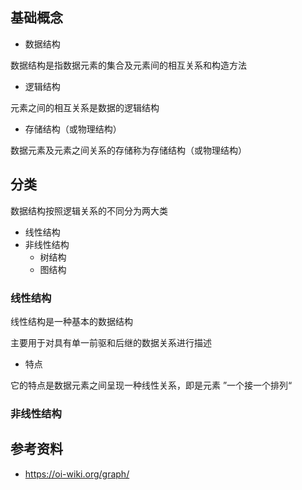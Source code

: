 ## 基础概念

- 数据结构

数据结构是指数据元素的集合及元素间的相互关系和构造方法

- 逻辑结构

元素之间的相互关系是数据的逻辑结构

- 存储结构（或物理结构）

数据元素及元素之间关系的存储称为存储结构（或物理结构）

## 分类

数据结构按照逻辑关系的不同分为两大类

- 线性结构
- 非线性结构
  - 树结构
  - 图结构

### 线性结构

线性结构是一种基本的数据结构

主要用于对具有单一前驱和后继的数据关系进行描述

- 特点

它的特点是数据元素之间呈现一种线性关系，即是元素 ”一个接一个排列“

### 非线性结构



## 参考资料

- <https://oi-wiki.org/graph/>
